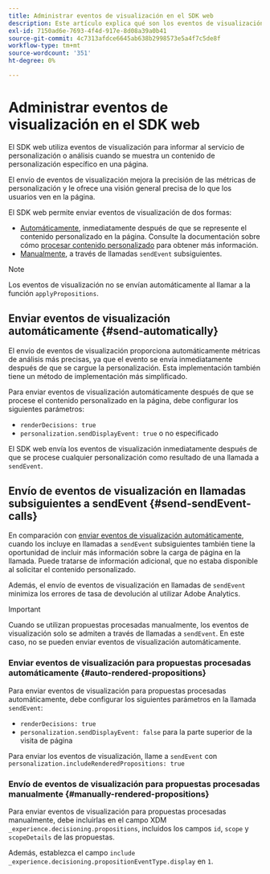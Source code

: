 ```yaml
---
title: Administrar eventos de visualización en el SDK web
description: Este artículo explica qué son los eventos de visualización y cómo puede utilizarlos en el SDK web.
exl-id: 7150ad6e-7693-4f4d-917e-8d08a39a0b41
source-git-commit: 4c7313afdce6645ab638b2998573e5a4f7c5de8f
workflow-type: tm+mt
source-wordcount: '351'
ht-degree: 0%

---
```


# Administrar eventos de visualización en el SDK web

El SDK web utiliza eventos de visualización para informar al servicio de personalización o análisis cuando se muestra un contenido de personalización específico en una página.

El envío de eventos de visualización mejora la precisión de las métricas de personalización y le ofrece una visión general precisa de lo que los usuarios ven en la página.

El SDK web permite enviar eventos de visualización de dos formas:

* [Automáticamente](#send-automatically), inmediatamente después de que se represente el contenido personalizado en la página. Consulte la documentación sobre cómo [procesar contenido personalizado](rendering-personalization-content.md) para obtener más información.
* [Manualmente](#send-sendEvent-calls), a través de llamadas `sendEvent` subsiguientes.

>[!NOTE]
>
>Los eventos de visualización no se envían automáticamente al llamar a la función `applyPropositions`.

## Enviar eventos de visualización automáticamente {#send-automatically}

El envío de eventos de visualización proporciona automáticamente métricas de análisis más precisas, ya que el evento se envía inmediatamente después de que se cargue la personalización. Esta implementación también tiene un método de implementación más simplificado.

Para enviar eventos de visualización automáticamente después de que se procese el contenido personalizado en la página, debe configurar los siguientes parámetros:

* `renderDecisions: true`
* `personalization.sendDisplayEvent: true` o no especificado

El SDK web envía los eventos de visualización inmediatamente después de que se procese cualquier personalización como resultado de una llamada a `sendEvent`.

## Envío de eventos de visualización en llamadas subsiguientes a sendEvent {#send-sendEvent-calls}

En comparación con [enviar eventos de visualización automáticamente](#send-automatically), cuando los incluye en llamadas a `sendEvent` subsiguientes también tiene la oportunidad de incluir más información sobre la carga de página en la llamada. Puede tratarse de información adicional, que no estaba disponible al solicitar el contenido personalizado.

Además, el envío de eventos de visualización en llamadas de `sendEvent` minimiza los errores de tasa de devolución al utilizar Adobe Analytics.

>[!IMPORTANT]
>
>Cuando se utilizan propuestas procesadas manualmente, los eventos de visualización solo se admiten a través de llamadas a `sendEvent`. En este caso, no se pueden enviar eventos de visualización automáticamente.

### Enviar eventos de visualización para propuestas procesadas automáticamente {#auto-rendered-propositions}

Para enviar eventos de visualización para propuestas procesadas automáticamente, debe configurar los siguientes parámetros en la llamada `sendEvent`:

* `renderDecisions: true`
* `personalization.sendDisplayEvent: false` para la parte superior de la visita de página

Para enviar los eventos de visualización, llame a `sendEvent` con `personalization.includeRenderedPropositions: true`

### Envío de eventos de visualización para propuestas procesadas manualmente {#manually-rendered-propositions}

Para enviar eventos de visualización para propuestas procesadas manualmente, debe incluirlas en el campo XDM `_experience.decisioning.propositions`, incluidos los campos `id`, `scope` y `scopeDetails` de las propuestas.

Además, establezca el campo `include _experience.decisioning.propositionEventType.display` en `1`.
